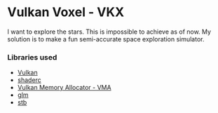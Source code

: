# Vulkan Voxel - VKX

I want to explore the stars.
This is impossible to achieve as of now.
My solution is to make a fun semi-accurate space exploration simulator.

### Libraries used
- [Vulkan](https://www.vulkan.org/)
- [shaderc](https://github.com/google/shaderc)
- [Vulkan Memory Allocator - VMA](https://gpuopen.com/vulkan-memory-allocator/)
- [glm](https://github.com/g-truc/glm)
- [stb](https://github.com/nothings/stb)